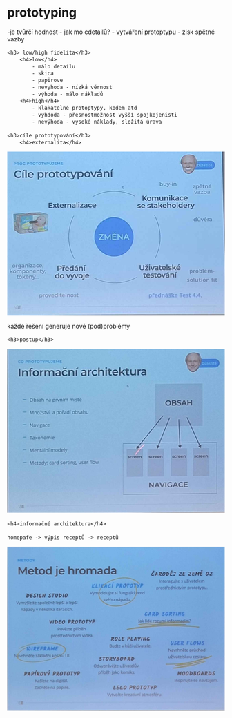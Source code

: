 
<h1>prototyping</h1>
    -je tvůrčí hodnost
    - jak mo cdetailů?
    - vytváření protoptypu 
        - zisk spětné vazby

    <h3> low/high fidelita</h3>
        <h4>low</h4>
            - málo detailu
            - skica
            - papirove
            - nevyhoda - nízká věrnost
            - výhoda - málo nákladů
        <h4>high</h4> 
            - klakatelné protoptypy, kodem atd
            - výhdoda - přesnostmožnost vyšší spojkojenisti
            - nevýhoda - vysoké náklady, složitá úrava

    <h3>cíle prototypování</h3>
        <h4>externalita</h4>
<img src="/UX-desing - 4IT112/img/4h1.jpg">

každé řešení generuje nové (pod)problémy

    <h3>postup</h3>
<img src="./img/4h2.jpg">

    <h4>informační architektura</h4>

    homepafe -> výpis receptů -> receptů

<img src="./img/4h3.jpg">